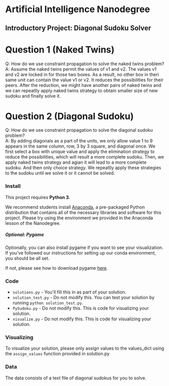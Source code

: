 # Artificial Intelligence Nanodegree
## Introductory Project: Diagonal Sudoku Solver

# Question 1 (Naked Twins)
Q: How do we use constraint propagation to solve the naked twins problem?  
A: Assume the naked twins permit the values of v1 and v2. The values v1 and v2 are locked in for
   those two boxes. As a result, no other box in theri same unit can contain the value v1 or v2. It reduces the possibilities for their peers. After the reduction, we might have another pairs of naked twins and we can repeatlly apply naked twins strategy to obtain smaller size of new sudoku and finally solve it.

# Question 2 (Diagonal Sudoku)
Q: How do we use constraint propagation to solve the diagonal sudoku problem?  
A: By adding diagonals as a part of the units, we only allow value 1 to 9 appears in the same
   column, row, 3 by 3 square, and diagonal once. We first select a box with unique value and apply the elimination strategy to reduce the possibilities, which will result a more complete sudoku. Then, we apply naked twins strategy and agian it will lead to a more complete sudoku. And then only choice strategy. We repeatlly apply these strategies to the sudoku until we solve it or it cannot be solved. 

### Install

This project requires **Python 3**.

We recommend students install [Anaconda](https://www.continuum.io/downloads), a pre-packaged Python distribution that contains all of the necessary libraries and software for this project. 
Please try using the environment we provided in the Anaconda lesson of the Nanodegree.

##### Optional: Pygame

Optionally, you can also install pygame if you want to see your visualization. If you've followed our instructions for setting up our conda environment, you should be all set.

If not, please see how to download pygame [here](http://www.pygame.org/download.shtml).

### Code

* `solutions.py` - You'll fill this in as part of your solution.
* `solution_test.py` - Do not modify this. You can test your solution by running `python solution_test.py`.
* `PySudoku.py` - Do not modify this. This is code for visualizing your solution.
* `visualize.py` - Do not modify this. This is code for visualizing your solution.

### Visualizing

To visualize your solution, please only assign values to the values_dict using the ```assign_values``` function provided in solution.py

### Data

The data consists of a text file of diagonal sudokus for you to solve.